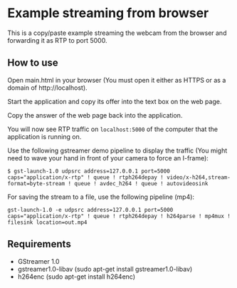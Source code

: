 # Example streaming from browser

This is a copy/paste example streaming the webcam from the browser and forwarding it as RTP to port 5000.

## How to use

Open main.html in your browser (You must open it either as HTTPS or as a domain of http://localhost).

Start the application and copy its offer into the text box on the web page.

Copy the answer of the web page back into the application.

You will now see RTP traffic on `localhost:5000` of the computer that the application is running on.

Use the following gstreamer demo pipeline to display the traffic (You might need to wave your hand in front of your camera to force an I-frame):

```
$ gst-launch-1.0 udpsrc address=127.0.0.1 port=5000 caps="application/x-rtp" ! queue ! rtph264depay ! video/x-h264,stream-format=byte-stream ! queue ! avdec_h264 ! queue ! autovideosink
```

For saving the stream to a file, use the following pipeline (mp4):

```
gst-launch-1.0 -e udpsrc address=127.0.0.1 port=5000 caps="application/x-rtp" ! queue ! rtph264depay ! h264parse ! mp4mux ! filesink location=out.mp4
```

## Requirements

-   GStreamer 1.0
-   gstreamer1.0-libav (sudo apt-get install gstreamer1.0-libav)
-   h264enc (sudo apt-get install h264enc)

